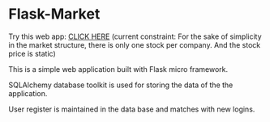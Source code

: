 # Flask-Market

Try this web app: <a href="https://flaskstockmarket.herokuapp.com/">CLICK HERE</a>
(current constraint: For the sake of simplicity in the market structure, there is only one stock per company. And the stock price is static)

This is a simple web application built with Flask micro framework.

SQLAlchemy database toolkit is used for storing the data of the the application.

User register is maintained in the data base and matches with new logins.

